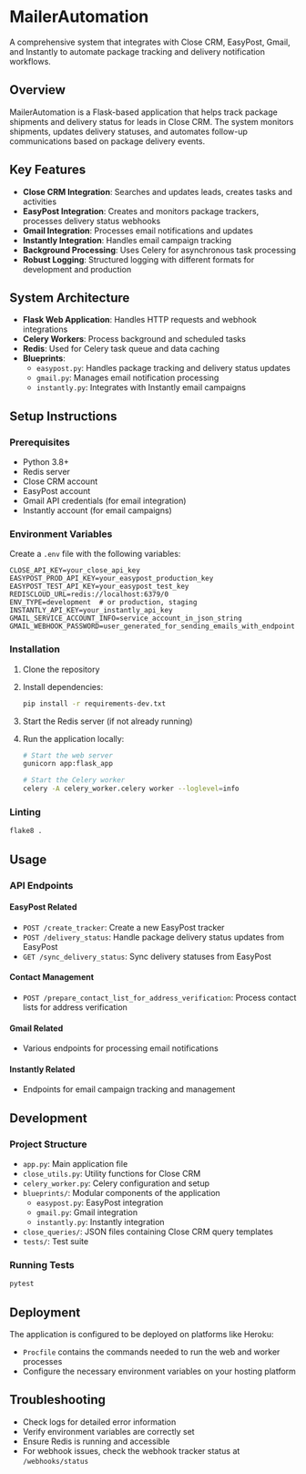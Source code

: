 # MailerAutomation

A comprehensive system that integrates with Close CRM, EasyPost, Gmail, and Instantly to automate package tracking and delivery notification workflows.

## Overview

MailerAutomation is a Flask-based application that helps track package shipments and delivery status for leads in Close CRM. The system monitors shipments, updates delivery statuses, and automates follow-up communications based on package delivery events.

## Key Features

- **Close CRM Integration**: Searches and updates leads, creates tasks and activities
- **EasyPost Integration**: Creates and monitors package trackers, processes delivery status webhooks  
- **Gmail Integration**: Processes email notifications and updates
- **Instantly Integration**: Handles email campaign tracking
- **Background Processing**: Uses Celery for asynchronous task processing
- **Robust Logging**: Structured logging with different formats for development and production

## System Architecture

- **Flask Web Application**: Handles HTTP requests and webhook integrations
- **Celery Workers**: Process background and scheduled tasks
- **Redis**: Used for Celery task queue and data caching
- **Blueprints**:
  - `easypost.py`: Handles package tracking and delivery status updates
  - `gmail.py`: Manages email notification processing
  - `instantly.py`: Integrates with Instantly email campaigns

## Setup Instructions

### Prerequisites

- Python 3.8+
- Redis server
- Close CRM account
- EasyPost account
- Gmail API credentials (for email integration)
- Instantly account (for email campaigns)

### Environment Variables

Create a `.env` file with the following variables:

```properties
CLOSE_API_KEY=your_close_api_key
EASYPOST_PROD_API_KEY=your_easypost_production_key
EASYPOST_TEST_API_KEY=your_easypost_test_key
REDISCLOUD_URL=redis://localhost:6379/0
ENV_TYPE=development  # or production, staging
INSTANTLY_API_KEY=your_instantly_api_key
GMAIL_SERVICE_ACCOUNT_INFO=service_account_in_json_string
GMAIL_WEBHOOK_PASSWORD=user_generated_for_sending_emails_with_endpoint
```

### Installation

1. Clone the repository
2. Install dependencies:

   ```bash
   pip install -r requirements-dev.txt
   ```

3. Start the Redis server (if not already running)
4. Run the application locally:

   ```bash
   # Start the web server
   gunicorn app:flask_app
   
   # Start the Celery worker
   celery -A celery_worker.celery worker --loglevel=info
   ```

### Linting

```bash
flake8 .
```

## Usage

### API Endpoints

#### EasyPost Related

- `POST /create_tracker`: Create a new EasyPost tracker
- `POST /delivery_status`: Handle package delivery status updates from EasyPost
- `GET /sync_delivery_status`: Sync delivery statuses from EasyPost

#### Contact Management

- `POST /prepare_contact_list_for_address_verification`: Process contact lists for address verification

#### Gmail Related

- Various endpoints for processing email notifications

#### Instantly Related

- Endpoints for email campaign tracking and management

## Development

### Project Structure

- `app.py`: Main application file
- `close_utils.py`: Utility functions for Close CRM
- `celery_worker.py`: Celery configuration and setup
- `blueprints/`: Modular components of the application
  - `easypost.py`: EasyPost integration
  - `gmail.py`: Gmail integration
  - `instantly.py`: Instantly integration
- `close_queries/`: JSON files containing Close CRM query templates
- `tests/`: Test suite

### Running Tests

```bash
pytest
```

## Deployment

The application is configured to be deployed on platforms like Heroku:

- `Procfile` contains the commands needed to run the web and worker processes
- Configure the necessary environment variables on your hosting platform

## Troubleshooting

- Check logs for detailed error information
- Verify environment variables are correctly set
- Ensure Redis is running and accessible
- For webhook issues, check the webhook tracker status at `/webhooks/status`
